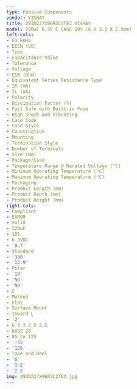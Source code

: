 ```yaml
---
type: Passive Components
vendor: VISHAY
title: 293D227X96R3C2TE3 VISHAY
model: 220uF 6.3V C CASE 10% (6 X 3.2 X 2.5mm)
left-cols:
- EU RoHS
- ECCN (US)
- Type
- Capacitance Value
- Tolerance
- Voltage
- ESR (Ohm)
- Equivalent Series Resistance Type
- IR (mA)
- IL (uA)
- Polarity
- Dissipation Factor (%)
- Fail Safe with Built-in Fuse
- High Shock and Vibrating
- Case Code
- Case Style
- Construction
- Mounting
- Termination Style
- Number of Terminals
- Size (mm)
- Package/Case
- Temperature Range @ Derated Voltage (°C)
- Minimum Operating Temperature (°C)
- Maximum Operating Temperature (°C)
- Packaging
- Product Length (mm)
- Product Depth (mm)
- Product Height (mm)
right-cols:
- Compliant
- EAR99
- Solid
- 220uF
- 10%
- 6.3VDC
- '0.7'
- Standard
- '390'
- '13.9'
- Polar
- '14'
- 'No'
- 'No'
- C
- Molded
- Flat
- Surface Mount
- Inward L
- '2'
- 6 X 3.2 X 2.5
- 6032-28
- 85 to 125
- '-55'
- '125'
- Tape and Reel
- '6'
- '3.2'
- '2.5'
img: 293D227X96R3C2TE3.jpg
---
```

